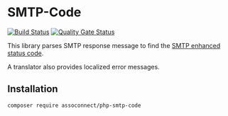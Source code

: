 # SMTP-Code

[![Build Status](https://github.com/assoconnect/php-smtp-code/actions/workflows/build.yml/badge.svg)](https://github.com/assoconnect/php-smtp-code/actions/workflows/build.yml)
[![Quality Gate Status](https://sonarcloud.io/api/project_badges/measure?project=assoconnect_php-smtp-code&metric=alert_status)](https://sonarcloud.io/dashboard?id=assoconnect_php-smtp-code)

This library parses SMTP response message to find the [SMTP enhanced status code](https://www.iana.org/assignments/smtp-enhanced-status-codes/smtp-enhanced-status-codes.xhtml).

A translator also provides localized error messages.

## Installation

```
composer require assoconnect/php-smtp-code
```

